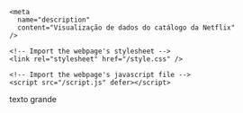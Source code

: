 <html lang="pt-BR">
  <head>
    <meta charset="utf-8" />
    <meta name="viewport" content="width=device-width, initial-scale=1" />
    <link rel="icon" href="https://glitch.com/favicon.ico" />
    <script src="https://cdn.tailwindcss.com"></script>
    <title>Visualização de Dados Netflix</title>

    <meta
      name="description"
      content="Visualização de dados do catálogo da Netflix"
    />

    <!-- Import the webpage's stylesheet -->
    <link rel="stylesheet" href="/style.css" />

    <!-- Import the webpage's javascript file -->
    <script src="/script.js" defer></script>
  </head>
  <body>
    <div>
      <div class="text-3xl font-bold underline">
        texto grande
      </div>
    </div>
  </body>
</html>
